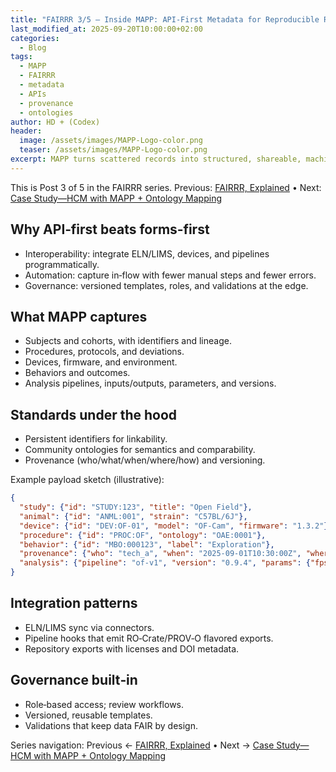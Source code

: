 ```yaml
---
title: "FAIRRR 3/5 — Inside MAPP: API‑First Metadata for Reproducible Research"
last_modified_at: 2025-09-20T10:00:00+02:00
categories:
  - Blog
tags:
  - MAPP
  - FAIRRR
  - metadata
  - APIs
  - provenance
  - ontologies
author: HD + (Codex)
header:
  image: /assets/images/MAPP-Logo-color.png
  teaser: /assets/images/MAPP-Logo-color.png
excerpt: MAPP turns scattered records into structured, shareable, machine‑readable metadata—operationalizing FAIRRR with standards, identifiers, and provenance.
---
```


This is Post 3 of 5 in the FAIRRR series. Previous: [FAIRRR, Explained](/Blog/fairrr-explained-metrics-outcomes/) • Next: [Case Study—HCM with MAPP + Ontology Mapping](/Blog/case-study-hcm-mapp-ontology/)

## Why API‑first beats forms‑first

- Interoperability: integrate ELN/LIMS, devices, and pipelines programmatically.
- Automation: capture in‑flow with fewer manual steps and fewer errors.
- Governance: versioned templates, roles, and validations at the edge.

## What MAPP captures

- Subjects and cohorts, with identifiers and lineage.
- Procedures, protocols, and deviations.
- Devices, firmware, and environment.
- Behaviors and outcomes.
- Analysis pipelines, inputs/outputs, parameters, and versions.

## Standards under the hood

- Persistent identifiers for linkability.
- Community ontologies for semantics and comparability.
- Provenance (who/what/when/where/how) and versioning.

Example payload sketch (illustrative):

```json
{
  "study": {"id": "STUDY:123", "title": "Open Field"},
  "animal": {"id": "ANML:001", "strain": "C57BL/6J"},
  "device": {"id": "DEV:OF-01", "model": "OF-Cam", "firmware": "1.3.2"},
  "procedure": {"id": "PROC:OF", "ontology": "OAE:0001"},
  "behavior": {"id": "MBO:000123", "label": "Exploration"},
  "provenance": {"who": "tech_a", "when": "2025-09-01T10:30:00Z", "where": "Room 3"},
  "analysis": {"pipeline": "of-v1", "version": "0.9.4", "params": {"fps": 30}}
}
```

## Integration patterns

- ELN/LIMS sync via connectors.
- Pipeline hooks that emit RO‑Crate/PROV‑O flavored exports.
- Repository exports with licenses and DOI metadata.

## Governance built‑in

- Role‑based access; review workflows.
- Versioned, reusable templates.
- Validations that keep data FAIR by design.

Series navigation: Previous ← [FAIRRR, Explained](/Blog/fairrr-explained-metrics-outcomes/) • Next → [Case Study—HCM with MAPP + Ontology Mapping](/Blog/case-study-hcm-mapp-ontology/)

